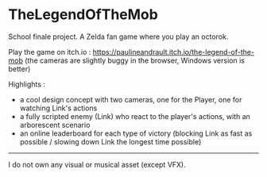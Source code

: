 # TheLegendOfTheMob
School finale project. A Zelda fan game where you play an octorok. 

Play the game on itch.io : https://paulineandrault.itch.io/the-legend-of-the-mob
(the cameras are slightly buggy in the browser, Windows version is better)

Highlights :
- a cool design concept with two cameras, one for the Player, one for watching Link's actions
- a fully scripted enemy (Link) who react to the player's actions, with an arborescent scenario
- an online leaderboard for each type of victory (blocking Link as fast as possible / slowing down Link the longest time possible)

----------------------------
I do not own any visual or musical asset (except VFX).
